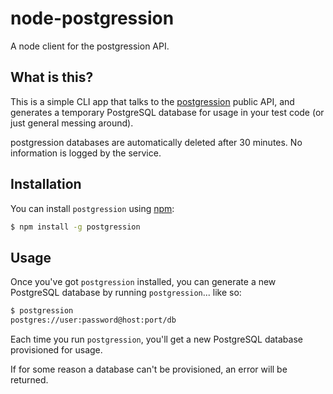 # node-postgression

A node client for the postgression API.

## What is this?

This is a simple CLI app that talks to the
[postgression](http://www.postgression.com/) public API, and generates a
temporary PostgreSQL database for usage in your test code (or just general
messing around).

postgression databases are automatically deleted after 30 minutes. No
information is logged by the service.

## Installation

You can install ``postgression`` using
[npm](https://npmjs.org):

``` bash
$ npm install -g postgression
```

## Usage

Once you've got ``postgression`` installed, you can generate a new PostgreSQL
database by running ``postgression``... like so:

``` bash
$ postgression
postgres://user:password@host:port/db
```

Each time you run ``postgression``, you'll get a new PostgreSQL database
provisioned for usage.

If for some reason a database can't be provisioned, an error will be returned.
